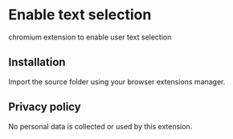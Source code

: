 # Enable text selection
chromium extension to enable user text selection

## Installation
Import the source folder using your browser extensions manager.

## Privacy policy
No personal data is collected or used by this extension.

